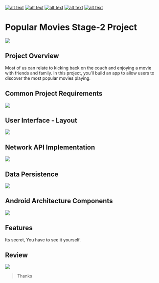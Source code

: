 <!-- Please don't remove this: Grab your social icons from https://github.com/carlsednaoui/gitsocial -->

<!-- display the social media buttons in your README -->

[![alt text][1.1]][1] 		[![alt text][2.1]][2] 		[![alt text][3.1]][3]		[![alt text][4.1]][4]		[![alt text][5.1]][5]


<!-- links to social media icons -->
<!-- no need to change these -->

<!-- icons with padding -->

[1.1]: http://i.imgur.com/tXSoThF.png (Twitter)
[2.1]: http://i.imgur.com/P3YfQoD.png (Facebook)
[3.1]: http://i.imgur.com/yCsTjba.png (Google+)
[4.1]: https://ppxdev.files.wordpress.com/2018/10/ln.png (Linkedin)
[5.1]: http://i.imgur.com/0o48UoR.png (Github)


<!-- links to your social media accounts -->
<!-- update these accordingly -->

[1]: http://www.twitter.com/imtrilokia
[2]: http://www.facebook.com/abhinandan.trilokia
[3]: https://plus.google.com/+AbhinandanTrilokia
[4]: https://www.linkedin.com/in/abhinandantrilokia/
[5]: https://github.com/Trilokia


<!-- Please don't remove this: Grab your social icons from https://github.com/carlsednaoui/gitsocial -->
# Popular Movies Stage-2 Project
![](https://ppxdev.files.wordpress.com/2018/10/pmas21.png)

## Project Overview
Most of us can relate to kicking back on the couch and enjoying a movie with friends and family. In this project, you’ll build an app to allow users to discover the most popular movies playing. 

## Common Project Requirements
![](https://ppxdev.files.wordpress.com/2018/10/pmab11.png)

## User Interface - Layout
![](https://ppxdev.files.wordpress.com/2018/10/pmab21.png)

## Network API Implementation
![](https://ppxdev.files.wordpress.com/2018/10/pmab41.png)

## Data Persistence
![](https://ppxdev.files.wordpress.com/2018/10/pmab5.png)

## Android Architecture Components
![](https://ppxdev.files.wordpress.com/2018/10/pmab5.png)

## Features
Its secret, You have to see it yourself.

## Review
![](https://ppxdev.files.wordpress.com/2018/10/pmab8.png)

>Thanks